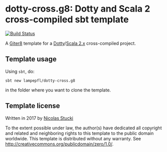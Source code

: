 dotty-cross.g8: Dotty and Scala 2 cross-compiled sbt template
=================
[![Build Status](https://travis-ci.org/lampepfl/dotty-cross.g8.svg?branch=master)](https://travis-ci.org/lampepfl/dotty-cross.g8/)

A [Giter8][g8] template for a [Dotty]/[Scala 2.x] cross-compiled project.

Template usage
--------------
Using `sbt`, do:
```
sbt new lampepfl/dotty-cross.g8
```
in the folder where you want to clone the template.

Template license
----------------
Written in 2017 by [Nicolas Stucki]

To the extent possible under law, the author(s) have dedicated all copyright and related
and neighboring rights to this template to the public domain worldwide.
This template is distributed without any warranty. See <http://creativecommons.org/publicdomain/zero/1.0/>.

[g8]: http://www.foundweekends.org/giter8/
[Dotty]: http://dotty.epfl.ch/
[Scala 2.x]: https://www.scala-lang.org/
[Nicolas Stucki]: https://github.com/nicolasstucki
